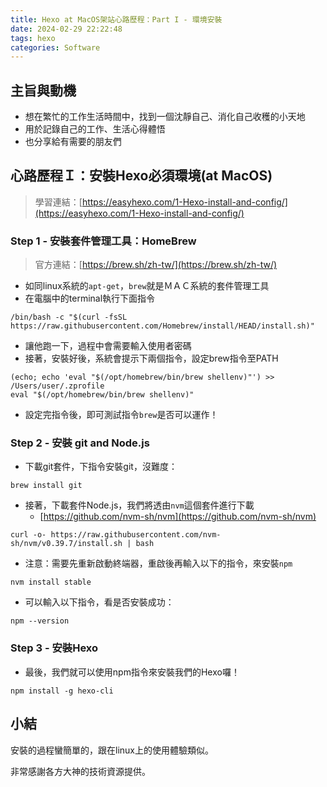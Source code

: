```yaml
---
title: Hexo at MacOS架站心路歷程：Part I - 環境安裝
date: 2024-02-29 22:22:48
tags: hexo
categories: Software
---
```


## 主旨與動機

- 想在繁忙的工作生活時間中，找到一個沈靜自己、消化自己收穫的小天地
- 用於記錄自己的工作、生活心得體悟
- 也分享給有需要的朋友們

## 心路歷程Ｉ：安裝Hexo必須環境(at MacOS)

> 學習連結：[https://easyhexo.com/1-Hexo-install-and-config/](https://easyhexo.com/1-Hexo-install-and-config/)

### Step 1 - 安裝套件管理工具：HomeBrew

> 官方連結：[https://brew.sh/zh-tw/](https://brew.sh/zh-tw/)

- 如同linux系統的`apt-get`，`brew`就是ＭＡＣ系統的套件管理工具
- 在電腦中的terminal執行下面指令

```other
/bin/bash -c "$(curl -fsSL https://raw.githubusercontent.com/Homebrew/install/HEAD/install.sh)"
```

- 讓他跑一下，過程中會需要輸入使用者密碼
- 接著，安裝好後，系統會提示下兩個指令，設定brew指令至PATH

```other
(echo; echo 'eval "$(/opt/homebrew/bin/brew shellenv)"') >> /Users/user/.zprofile
eval "$(/opt/homebrew/bin/brew shellenv)"
```

- 設定完指令後，即可測試指令`brew`是否可以運作！

### Step 2 - 安裝 git and Node.js

- 下載git套件，下指令安裝git，沒難度：

```other
brew install git
```

- 接著，下載套件Node.js，我們將透由`nvm`這個套件進行下載
   - [https://github.com/nvm-sh/nvm](https://github.com/nvm-sh/nvm)

```other
curl -o- https://raw.githubusercontent.com/nvm-sh/nvm/v0.39.7/install.sh | bash
```

- 注意：需要先重新啟動終端器，重啟後再輸入以下的指令，來安裝`npm`

```other
nvm install stable
```

- 可以輸入以下指令，看是否安裝成功：

```other
npm --version
```

### Step 3 - 安裝Hexo

- 最後，我們就可以使用npm指令來安裝我們的Hexo囉！

```other
npm install -g hexo-cli
```

## 小結

安裝的過程蠻簡單的，跟在linux上的使用體驗類似。

非常感謝各方大神的技術資源提供。

